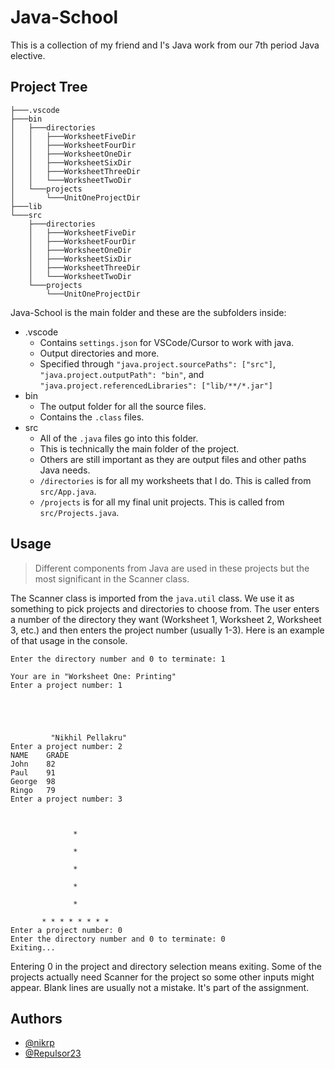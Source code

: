
# Java-School
This is a collection of my friend and I's Java work from our 7th period Java elective.
##  Project Tree
```
├───.vscode
├───bin
│   ├───directories
│   │   ├───WorksheetFiveDir
│   │   ├───WorksheetFourDir
│   │   ├───WorksheetOneDir
│   │   ├───WorksheetSixDir
│   │   ├───WorksheetThreeDir
│   │   └───WorksheetTwoDir
│   └───projects
│       └───UnitOneProjectDir
├───lib
└───src
    ├───directories
    │   ├───WorksheetFiveDir
    │   ├───WorksheetFourDir
    │   ├───WorksheetOneDir
    │   ├───WorksheetSixDir
    │   ├───WorksheetThreeDir
    │   └───WorksheetTwoDir
    └───projects
        └───UnitOneProjectDir
```

Java-School is the main folder and these are the subfolders inside:

- .vscode
    - Contains `settings.json` for VSCode/Cursor to work with java.
    - Output directories and more.
    - Specified through `"java.project.sourcePaths": ["src"]`, `"java.project.outputPath": "bin"`, and `"java.project.referencedLibraries": ["lib/**/*.jar"]`
- bin
    - The output folder for all the source files.
    - Contains the `.class` files.
- src
    - All of the `.java` files go into this folder.
    - This is technically the main folder of the project.
    - Others are still important as they are output files and other paths Java needs.
    - `/directories` is for all my worksheets that I do. This is called from `src/App.java`.
    - `/projects` is for all my final unit projects. This is called from `src/Projects.java`.
## Usage
> Different components from Java are used in these projects but the most significant in the Scanner class.

The Scanner class is imported from the `java.util` class. We use it as something to pick projects and directories to choose from. The user enters a number of the directory they want (Worksheet 1, Worksheet 2, Worksheet 3, etc.) and then enters the project number (usually 1-3). Here is an example of that usage in the console.

``` console
Enter the directory number and 0 to terminate: 1

Your are in "Worksheet One: Printing"
Enter a project number: 1





         "Nikhil Pellakru"
Enter a project number: 2
NAME    GRADE
John    82
Paul    91
George  98
Ringo   79
Enter a project number: 3



              *

              *

              *

              *

              *

       * * * * * * * *
Enter a project number: 0
Enter the directory number and 0 to terminate: 0
Exiting...
```

Entering 0 in the project and directory selection means exiting. Some of the projects actually need Scanner for the project so some other inputs might appear. Blank lines are usually not a mistake. It's part of the assignment.
## Authors

- [@nikrp](https://github.com/nikrp)
- [@Repulsor23](https://github.com/Repulsor23)
